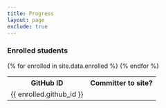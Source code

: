 ```yaml
---
title: Progress
layout: page
exclude: true
---
```

### Enrolled students

<table class="table">
  <tr>
    <th>GitHub ID</th>
    <th>Committer to site?</th>
  </tr>
  {% for enrolled in site.data.enrolled %}
  <tr>
    <td>{{ enrolled.github_id }}</td>
    <td class="{{ enrolled.github_id }}"></td>
  </tr>
  {% endfor %}
</table>

<script>
var event_url = 'https://api.github.com/repos/BIDS-collaborative/' +
                'hackingmeasurement.github.io/events';

var ajax = new XMLHttpRequest();

// For now, keep event_data global
var event_data;
function get_commiters() {
    // The if clause appears to be critical, otherwise
    // we end up with malformed JSON. Weird!
    if (ajax.readyState == 4 && ajax.status == 200) {
        event_data = JSON.parse(ajax.responseText);
    }
}

// Actually do our AJAX request
ajax.open('GET', event_url, true);
ajax.onreadystatechange = get_commiters;
ajax.send(null);

</script>

